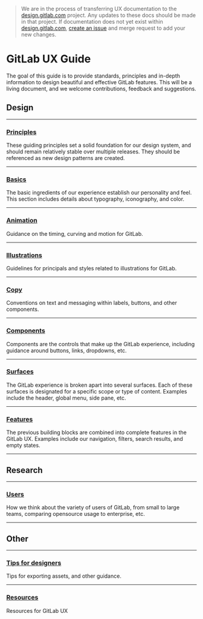 > We are in the process of transferring UX documentation to the [design.gitlab.com](https://gitlab.com/gitlab-org/design.gitlab.com) project. Any updates to these docs should be made in that project. If documentation does not yet exist within [design.gitlab.com](https://gitlab.com/gitlab-org/design.gitlab.com), [create an issue](https://gitlab.com/gitlab-org/design.gitlab.com/issues) and merge request to add your new changes.

# GitLab UX Guide

The goal of this guide is to provide standards, principles and in-depth information to design beautiful and effective GitLab features. This will be a living document, and we welcome contributions, feedback and suggestions.

## Design

---

### [Principles](principles.md)
These guiding principles set a solid foundation for our design system, and should remain relatively stable over multiple releases. They should be referenced as new design patterns are created.

---

### [Basics](basics.md)
The basic ingredients of our experience establish our personality and feel. This section includes details about typography, iconography, and color.

---

### [Animation](animation.md)
Guidance on the timing, curving and motion for GitLab.

---

### [Illustrations](illustrations.md)
Guidelines for principals and styles related to illustrations for GitLab.

---

### [Copy](copy.md)
Conventions on text and messaging within labels, buttons, and other components.

---

### [Components](components.md)
Components are the controls that make up the GitLab experience, including guidance around buttons, links, dropdowns, etc.

---

### [Surfaces](surfaces.md)
The GitLab experience is broken apart into several surfaces. Each of these surfaces is designated for a specific scope or type of content. Examples include the header, global menu, side pane, etc.

---

### [Features](features.md)
The previous building blocks are combined into complete features in the GitLab UX. Examples include our navigation, filters, search results, and empty states.

---

## Research

---

### [Users](users.md)
How we think about the variety of users of GitLab, from small to large teams, comparing opensource usage to enterprise, etc.

---

## Other

---

### [Tips for designers](tips.md)
Tips for exporting assets, and other guidance.

---

### [Resources](resources.md)
Resources for GitLab UX
